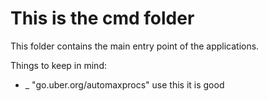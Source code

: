 # This is the cmd folder

This folder contains the main entry point of the applications.

Things to keep in mind:

- _ "go.uber.org/automaxprocs" use this it is good
